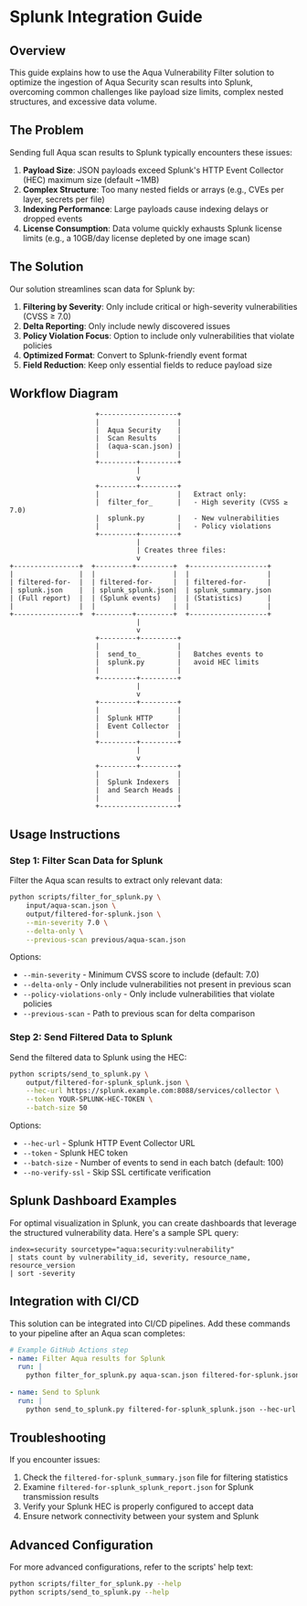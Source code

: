 # Splunk Integration Guide

## Overview

This guide explains how to use the Aqua Vulnerability Filter solution to optimize the ingestion of Aqua Security scan results into Splunk, overcoming common challenges like payload size limits, complex nested structures, and excessive data volume.

## The Problem

Sending full Aqua scan results to Splunk typically encounters these issues:

1. **Payload Size**: JSON payloads exceed Splunk's HTTP Event Collector (HEC) maximum size (default ~1MB)
2. **Complex Structure**: Too many nested fields or arrays (e.g., CVEs per layer, secrets per file)
3. **Indexing Performance**: Large payloads cause indexing delays or dropped events
4. **License Consumption**: Data volume quickly exhausts Splunk license limits (e.g., a 10GB/day license depleted by one image scan)

## The Solution

Our solution streamlines scan data for Splunk by:

1. **Filtering by Severity**: Only include critical or high-severity vulnerabilities (CVSS ≥ 7.0)
2. **Delta Reporting**: Only include newly discovered issues
3. **Policy Violation Focus**: Option to include only vulnerabilities that violate policies
4. **Optimized Format**: Convert to Splunk-friendly event format
5. **Field Reduction**: Keep only essential fields to reduce payload size

## Workflow Diagram

```
                     +-------------------+
                     |                   |
                     |  Aqua Security    |
                     |  Scan Results     |
                     |  (aqua-scan.json) |
                     |                   |
                     +---------+---------+
                               |
                               v
                     +---------+---------+
                     |                   |   Extract only:
                     |  filter_for_      |   - High severity (CVSS ≥ 7.0)
                     |  splunk.py        |   - New vulnerabilities
                     |                   |   - Policy violations
                     +---------+---------+
                               |
                               | Creates three files:
                               v
+----------------+  +---------+---------+  +-------------------+
|                |  |                   |  |                   |
| filtered-for-  |  | filtered-for-     |  | filtered-for-     |
| splunk.json    |  | splunk_splunk.json|  | splunk_summary.json
| (Full report)  |  | (Splunk events)   |  | (Statistics)      |
|                |  |                   |  |                   |
+----------------+  +---------+---------+  +-------------------+
                               |
                               v
                     +---------+---------+
                     |                   |
                     |  send_to_         |   Batches events to
                     |  splunk.py        |   avoid HEC limits
                     |                   |
                     +---------+---------+
                               |
                               v
                     +---------+---------+
                     |                   |
                     |  Splunk HTTP      |
                     |  Event Collector  |
                     |                   |
                     +---------+---------+
                               |
                               v
                     +---------+---------+
                     |                   |
                     |  Splunk Indexers  |
                     |  and Search Heads |
                     |                   |
                     +-------------------+
```

## Usage Instructions

### Step 1: Filter Scan Data for Splunk

Filter the Aqua scan results to extract only relevant data:

```bash
python scripts/filter_for_splunk.py \
    input/aqua-scan.json \
    output/filtered-for-splunk.json \
    --min-severity 7.0 \
    --delta-only \
    --previous-scan previous/aqua-scan.json
```

Options:
- `--min-severity` - Minimum CVSS score to include (default: 7.0)
- `--delta-only` - Only include vulnerabilities not present in previous scan
- `--policy-violations-only` - Only include vulnerabilities that violate policies
- `--previous-scan` - Path to previous scan for delta comparison

### Step 2: Send Filtered Data to Splunk

Send the filtered data to Splunk using the HEC:

```bash
python scripts/send_to_splunk.py \
    output/filtered-for-splunk_splunk.json \
    --hec-url https://splunk.example.com:8088/services/collector \
    --token YOUR-SPLUNK-HEC-TOKEN \
    --batch-size 50
```

Options:
- `--hec-url` - Splunk HTTP Event Collector URL
- `--token` - Splunk HEC token
- `--batch-size` - Number of events to send in each batch (default: 100)
- `--no-verify-ssl` - Skip SSL certificate verification

## Splunk Dashboard Examples

For optimal visualization in Splunk, you can create dashboards that leverage the structured vulnerability data. Here's a sample SPL query:

```
index=security sourcetype="aqua:security:vulnerability" 
| stats count by vulnerability_id, severity, resource_name, resource_version
| sort -severity
```

## Integration with CI/CD

This solution can be integrated into CI/CD pipelines. Add these commands to your pipeline after an Aqua scan completes:

```yaml
# Example GitHub Actions step
- name: Filter Aqua results for Splunk
  run: |
    python filter_for_splunk.py aqua-scan.json filtered-for-splunk.json --min-severity 7.0
    
- name: Send to Splunk
  run: |
    python send_to_splunk.py filtered-for-splunk_splunk.json --hec-url ${{ secrets.SPLUNK_HEC_URL }} --token ${{ secrets.SPLUNK_HEC_TOKEN }}
```

## Troubleshooting

If you encounter issues:

1. Check the `filtered-for-splunk_summary.json` file for filtering statistics
2. Examine `filtered-for-splunk_splunk_report.json` for Splunk transmission results
3. Verify your Splunk HEC is properly configured to accept data
4. Ensure network connectivity between your system and Splunk

## Advanced Configuration

For more advanced configurations, refer to the scripts' help text:

```bash
python scripts/filter_for_splunk.py --help
python scripts/send_to_splunk.py --help
``` 